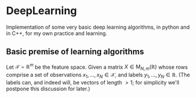 # DeepLearning

Implementation of some very basic deep learning algorithms, in python and in 
C++, for my own practice and learning.

## Basic premise of learning algorithms

Let $\mathcal{X}\simeq\mathbb{R}^m$ be the feature space. Given a matrix 
$X\in\mathrm{M}_{N,m}(\mathbb{R})$ whose rows comprise a set of observations 
$x_1,\ldots,x_N\in \mathcal{X}$, and labels $y_1,\ldots, y_N\in \mathbb{R}$. 
(The labels can, and indeed will, be vectors of length $>1$; for simplicity
we'll postpone this discussion for later.)